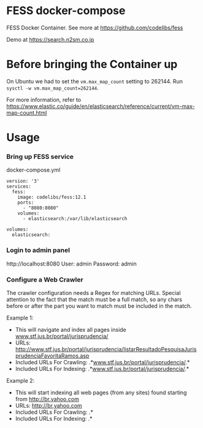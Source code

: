 # FESS docker-compose
FESS Docker Container. See more at https://github.com/codelibs/fess

Demo at https://search.n2sm.co.jp

# Before bringing the Container up

On Ubuntu we had to set the `vm.max_map_count` setting to 262144. Run `sysctl -w vm.max_map_count=262144`.

For more information, refer to https://www.elastic.co/guide/en/elasticsearch/reference/current/vm-max-map-count.html

# Usage

### Bring up FESS service
docker-compose.yml

```
version: '3'
services:
  fess:
    image: codelibs/fess:12.1
    ports:
      - "8080:8080"
    volumes:
      - elasticsearch:/var/lib/elasticsearch

volumes:
  elasticsearch:
```

### Login to admin panel
http://localhost:8080
User: admin
Password: admin

### Configure a Web Crawler
The crawler configuration needs a Regex for matching URLs. Special attention to the fact that the match must be a full match, so any chars before or after the part you want to match must be included in the match.

Example 1: 
  * This will navigate and index all pages inside www.stf.jus.br/portal/jurisprudencia/
  * URLs: http://www.stf.jus.br/portal/jurisprudencia/listarResultadoPesquisaJurisprudenciaFavoritaRamos.asp
  * Included URLs For Crawling: .\*www.stf.jus.br/portal/jurisprudencia/.*
  * Included URLs For Indexing: .\*www.stf.jus.br/portal/jurisprudencia/.*

Example 2: 
  * This will start indexing all web pages (from any sites) found starting from http://br.yahoo.com
  * URLs: http://br.yahoo.com
  * Included URLs For Crawling: .\*
  * Included URLs For Indexing: .\*
